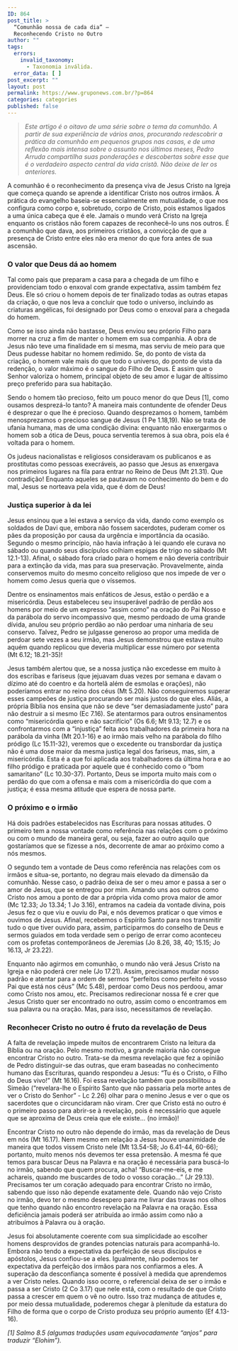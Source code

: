 ```yaml
---
ID: 864
post_title: >
  “Comunhão nossa de cada dia” –
  Reconhecendo Cristo no Outro
author: ""
tags:
  errors:
    invalid_taxonomy:
      - Taxonomia inválida.
  error_data: [ ]
post_excerpt: ""
layout: post
permalink: https://www.gruponews.com.br/?p=864
categories: categories
published: false
---
```

<blockquote><em>Este artigo é o oitavo de uma série sobre o tema da comunhão. A partir de sua experiência de vários anos, procurando redescobrir a prática da comunhão em pequenos grupos nas casas, e de uma reflexão mais intensa sobre o assunto nos últimos meses, Pedro Arruda compartilha suas ponderações e descobertas sobre esse que é o verdadeiro aspecto central da vida cristã. Não deixe de ler os anteriores. </em></blockquote>
A comunhão é o reconhecimento da presença viva de Jesus Cristo na Igreja que começa quando se aprende a identificar Cristo nos outros irmãos. A prática do evangelho baseia-se essencialmente em mutualidade, o que nos configura como corpo e, sobretudo, corpo de Cristo, pois estamos ligados a uma única cabeça que é ele. Jamais o mundo verá Cristo na Igreja enquanto os cristãos não forem capazes de reconhecê-lo uns nos outros. É a comunhão que dava, aos primeiros cristãos, a convicção de que a presença de Cristo entre eles não era menor do que fora antes de sua ascensão.
<h3>O valor que Deus dá ao homem</h3>
Tal como pais que preparam a casa para a chegada de um filho e providenciam todo o enxoval com grande expectativa, assim também fez Deus. Ele só criou o homem depois de ter finalizado todas as outras etapas da criação, o que nos leva a concluir que todo o universo, incluindo as criaturas angélicas, foi designado por Deus como o enxoval para a chegada do homem.

Como se isso ainda não bastasse, Deus enviou seu próprio Filho para morrer na cruz a fim de manter o homem em sua companhia. A obra de Jesus não teve uma finalidade em si mesma, mas serviu de meio para que Deus pudesse habitar no homem redimido. Se, do ponto de vista da criação, o homem vale mais do que todo o universo, do ponto de vista da redenção, o valor máximo é o sangue do Filho de Deus. É assim que o Senhor valoriza o homem, principal objeto de seu amor e lugar de altíssimo preço preferido para sua habitação.

Sendo o homem tão precioso, feito um pouco menor do que Deus [1], como ousamos desprezá-lo tanto? A maneira mais contundente de ofender Deus é desprezar o que lhe é precioso. Quando desprezamos o homem, também menosprezamos o precioso sangue de Jesus (1 Pe 1.18,19). Não se trata de ufania humana, mas de uma condição divina: enquanto não enxergarmos o homem sob a ótica de Deus, pouca serventia teremos à sua obra, pois ela é voltada para o homem.

Os judeus nacionalistas e religiosos consideravam os publicanos e as prostitutas como pessoas execráveis, ao passo que Jesus as enxergava nos primeiros lugares na fila para entrar no Reino de Deus (Mt 21.31). Que contradição! Enquanto aqueles se pautavam no conhecimento do bem e do mal, Jesus se norteava pela vida, que é dom de Deus!
<h3>Justiça superior à da lei</h3>
Jesus ensinou que a lei estava a serviço da vida, dando como exemplo os soldados de Davi que, embora não fossem sacerdotes, puderam comer os pães da proposição por causa da urgência e importância da ocasião. Segundo o mesmo princípio, não havia infração à lei quando ele curava no sábado ou quando seus discípulos colhiam espigas de trigo no sábado (Mt 12.1-13). Afinal, o sábado fora criado para o homem e não deveria contribuir para a extinção da vida, mas para sua preservação. Provavelmente, ainda conservemos muito do mesmo conceito religioso que nos impede de ver o homem como Jesus queria que o víssemos.

Dentre os ensinamentos mais enfáticos de Jesus, estão o perdão e a misericórdia. Deus estabeleceu seu insuperável padrão de perdão aos homens por meio de um expresso “assim como” na oração do Pai Nosso e da parábola do servo incompassivo que, mesmo perdoado de uma grande dívida, anulou seu próprio perdão ao não perdoar uma ninharia de seu conservo. Talvez, Pedro se julgasse generoso ao propor uma medida de perdoar sete vezes a seu irmão, mas Jesus demonstrou que estava muito aquém quando replicou que deveria multiplicar esse número por setenta (Mt 6.12; 18.21-35)!

Jesus também alertou que, se a nossa justiça não excedesse em muito à dos escribas e fariseus (que jejuavam duas vezes por semana e davam o dízimo até do coentro e da hortelã além de esmolas e orações), não poderíamos entrar no reino dos céus (Mt 5.20). Não conseguiremos superar esses campeões de justiça procurando ser mais justos do que eles. Aliás, a própria Bíblia nos ensina que não se deve “ser demasiadamente justo” para não destruir a si mesmo (Ec 7.16). Se atentarmos para outros ensinamentos como “misericórdia quero e não sacrifício” (Os 6.6; Mt 9.13; 12.7) e os confrontarmos com a “injustiça” feita aos trabalhadores da primeira hora na parábola da vinha (Mt 20.1-16) e ao irmão mais velho na parábola do filho pródigo (Lc 15.11-32), veremos que o excedente ou transbordar da justiça não é uma dose maior da mesma justiça legal dos fariseus, mas, sim, a misericórdia. Esta é a que foi aplicada aos trabalhadores da última hora e ao filho pródigo e praticada por aquele que é conhecido como o “bom samaritano” (Lc 10.30-37). Portanto, Deus se importa muito mais com o perdão do que com a ofensa e mais com a misericórdia do que com a justiça; é essa mesma atitude que espera de nossa parte.
<h3>O próximo e o irmão</h3>
Há dois padrões estabelecidos nas Escrituras para nossas atitudes. O primeiro tem a nossa vontade como referência nas relações com o próximo ou com o mundo de maneira geral, ou seja, fazer ao outro aquilo que gostaríamos que se fizesse a nós, decorrente de amar ao próximo como a nós mesmos.

O segundo tem a vontade de Deus como referência nas relações com os irmãos e situa-se, portanto, no degrau mais elevado da dimensão da comunhão. Nesse caso, o padrão deixa de ser o meu amor e passa a ser o amor de Jesus, que se entregou por mim. Amando uns aos outros como Cristo nos amou a ponto de dar a própria vida como prova maior de amor (Mc 12.33; Jo 13.34; 1 Jo 3.16), entramos na cadeia da vontade divina, pois Jesus fez o que viu e ouviu do Pai, e nós devemos praticar o que vimos e ouvimos de Jesus. Afinal, recebemos o Espírito Santo para nos transmitir tudo o que tiver ouvido para, assim, participarmos do conselho de Deus e sermos guiados em toda verdade sem o perigo de errar como aconteceu com os profetas contemporâneos de Jeremias (Jo 8.26, 38, 40; 15.15; Jo 16.13, Jr 23.22).

Enquanto não agirmos em comunhão, o mundo não verá Jesus Cristo na Igreja e não poderá crer nele (Jo 17.21). Assim, precisamos mudar nosso padrão e atentar para a ordem de sermos “perfeitos como perfeito é vosso Pai que está nos céus” (Mc 5.48), perdoar como Deus nos perdoou, amar como Cristo nos amou, etc. Precisamos redirecionar nossa fé e crer que Jesus Cristo quer ser encontrado no outro, assim como o encontramos em sua palavra ou na oração. Mas, para isso, necessitamos de revelação.
<h3>Reconhecer Cristo no outro é fruto da revelação de Deus</h3>
A falta de revelação impede muitos de encontrarem Cristo na leitura da Bíblia ou na oração. Pelo mesmo motivo, a grande maioria não consegue encontrar Cristo no outro. Trata-se da mesma revelação que fez a opinião de Pedro distinguir-se das outras, que eram baseadas no conhecimento humano das Escrituras, quando respondeu a Jesus: “Tu és o Cristo, o Filho do Deus vivo!” (Mt 16.16). Foi essa revelação também que possibilitou a Simeão (“revelara-lhe o Espírito Santo que não passaria pela morte antes de ver o Cristo do Senhor” - Lc 2.26) olhar para o menino Jesus e ver o que os sacerdotes que o circuncidaram não viram. Crer que Cristo está no outro é o primeiro passo para abrir-se à revelação, pois é necessário que aquele que se aproxima de Deus creia que ele existe... (no irmão)!

Encontrar Cristo no outro não depende do irmão, mas da revelação de Deus em nós (Mt 16.17). Nem mesmo em relação a Jesus houve unanimidade de maneira que todos vissem Cristo nele (Mt 13.54-58; Jo 6.41-44, 60-66); portanto, muito menos nós devemos ter essa pretensão. A mesma fé que temos para buscar Deus na Palavra e na oração é necessária para buscá-lo no irmão, sabendo que quem procura, acha! “Buscar-me-eis, e me achareis, quando me buscardes de todo o vosso coração...” (Jr 29.13). Precisamos ter um coração adequado para encontrar Cristo no irmão, sabendo que isso não depende exatamente dele. Quando não vejo Cristo no irmão, devo ter o mesmo desespero para me livrar das travas nos olhos que tenho quando não encontro revelação na Palavra e na oração. Essa deficiência jamais poderá ser atribuída ao irmão assim como não a atribuímos à Palavra ou à oração.

Jesus foi absolutamente coerente com sua simplicidade ao escolher homens desprovidos de grandes potencias naturais para acompanhá-lo. Embora não tendo a expectativa da perfeição de seus discípulos e apóstolos, Jesus confiou-se a eles. Igualmente, não podemos ter expectativa da perfeição dos irmãos para nos confiarmos a eles. A superação da desconfiança somente é possível à medida que aprendemos a ver Cristo neles. Quando isso ocorre, o referencial deixa de ser o irmão e passa a ser Cristo (2 Co 3.17) que nele está, com o resultado de que Cristo passa a crescer em quem o vê no outro. Isso traz mudança de atitudes e, por meio dessa mutualidade, poderemos chegar à plenitude da estatura do Filho de forma que o corpo de Cristo produza seu próprio aumento (Ef 4.13-16).

<em>[1] Salmo 8.5 (algumas traduções usam equivocadamente “anjos” para traduzir “Elohim”).</em>